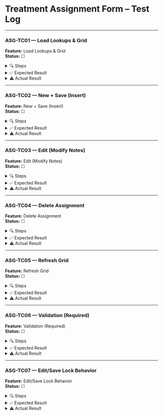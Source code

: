 ﻿# Treatment Assignment Form – Test Log

---

### ASG-TC01 — Load Lookups & Grid

**Feature:** Load Lookups & Grid  
**Status:** ☐

<details>
<summary>🔍 Steps</summary>

1. Launch app, log in.  
2. Click **Assignments** in left nav.  
3. Observe that:  
   - `cbPatient` dropdown is populated.  
   - `cbTreatment` dropdown is populated.  
   - `cbDoctor` dropdown is populated.  
   - `cbNurse` dropdown is populated.  
   - DataGrid shows existing assignments.
</details>

<details>
<summary>✅ Expected Result</summary>

- All four combo boxes contain at least one item (if DB has entries).  
- DataGrid lists rows with columns: PatientFullName, TreatmentName, DoctorFullName, NurseFullName, Date, Notes.
</details>

<details>
<summary>⚠️ Actual Result</summary>

*Fill after test run…*  
</details>

---

### ASG-TC02 — New + Save (Insert)

**Feature:** New + Save (Insert)  
**Status:** ☐

<details>
<summary>🔍 Steps</summary>

1. Click **New**.  
2. Choose a patient from `cbPatient` (e.g. “John Doe”).  
3. Choose a treatment from `cbTreatment` (e.g. “Physiotherapy”).  
4. Choose a doctor from `cbDoctor`.  
5. Choose a nurse from `cbNurse`.  
6. Pick today’s date in `dpDate`.  
7. Enter “Test assignment” in `txtNotes`.  
8. Click **Save**.
</details>

<details>
<summary>✅ Expected Result</summary>

- Message: “New assignment added.”  
- After clicking “OK,” DataGrid reloads and shows the new row at top with correct Patient, Treatment, Doctor, Nurse, Date, Notes.
</details>

<details>
<summary>⚠️ Actual Result</summary>

*Fill after test run…*  
</details>

---

### ASG-TC03 — Edit (Modify Notes)

**Feature:** Edit (Modify Notes)  
**Status:** ☐

<details>
<summary>🔍 Steps</summary>

1. Select row created in ASG-TC02.  
2. Click **Edit**.  
3. Change Notes to “Updated note.”  
4. Click **Save**.
</details>

<details>
<summary>✅ Expected Result</summary>

- Message: “Assignment updated.”  
- DataGrid reloads; selected row now shows “Updated note.”
</details>

<details>
<summary>⚠️ Actual Result</summary>

*Fill after test run…*  
</details>

---

### ASG-TC04 — Delete Assignment

**Feature:** Delete Assignment  
**Status:** ☐

<details>
<summary>🔍 Steps</summary>

1. Select row from ASG-TC02/03.  
2. Click **Delete**.  
3. Confirm **Yes**.
</details>

<details>
<summary>✅ Expected Result</summary>

- Message: “Assignment deleted.”  
- After “OK,” the row disappears from DataGrid.
</details>

<details>
<summary>⚠️ Actual Result</summary>

*Fill after test run…*  
</details>

---

### ASG-TC05 — Refresh Grid

**Feature:** Refresh Grid  
**Status:** ☐

<details>
<summary>🔍 Steps</summary>

1. Click **Refresh** (no row selected).
</details>

<details>
<summary>✅ Expected Result</summary>

- DataGrid reloads, showing all current assignments.
</details>

<details>
<summary>⚠️ Actual Result</summary>

*Fill after test run…*  
</details>

---

### ASG-TC06 — Validation (Required)

**Feature:** Validation (Required)  
**Status:** ☐

<details>
<summary>🔍 Steps</summary>

1. Click **New**.  
2. Leave “Patient” blank; choose other fields.  
3. Click **Save**.  
4. Repeat leaving “Treatment”, “Doctor”, “Nurse”, or “Date” blank.
</details>

<details>
<summary>✅ Expected Result</summary>

- Warning: “Patient, Treatment, Doctor, Nurse, and Date are required.”  
- No new row is inserted/updated.
</details>

<details>
<summary>⚠️ Actual Result</summary>

*Fill after test run…*  
</details>

---

### ASG-TC07 — Edit/Save Lock Behavior

**Feature:** Edit/Save Lock Behavior  
**Status:** ☐

<details>
<summary>🔍 Steps</summary>

1. Select an existing assignment row.  
2. Click **Edit**.  
3. Verify **New** and **Refresh** are disabled while editing.  
4. Click **Save**.
</details>

<details>
<summary>✅ Expected Result</summary>

- While editing, **New** and **Refresh** remain disabled; after **Save**, both become enabled again.
</details>

<details>
<summary>⚠️ Actual Result</summary>

*Fill after test run…*  
</details>
